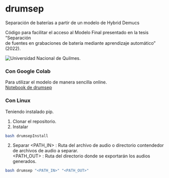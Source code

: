 # drumsep
Separación de baterías a partir de un modelo de Hybrid Demucs <br />

Código para facilitar el acceso al Modelo Final presentado en la tesis “Separación <br /> de fuentes  en grabaciones de batería mediante aprendizaje automático” (2022).
<p align="left">
<img src="https://euda.unq.edu.ar/wp-content/uploads/2021/05/logos-UNQ-265x65-1.png" alt="Universidad Nacional de Quilmes.">
</p>

### Con Google Colab
Para utilizar el modelo de manera sencilla online. <br />
[Notebook de drumsep](https://colab.research.google.com/drive/14uxUczAYP9EUZLZmA_uWv5I_mDU7iqJS?usp=sharing)

### Con Linux
Teniendo instalado pip. <br />
  1. Clonar el repositorio.
  2. Instalar
```bash
bash drumsepInstall
```
  2. Separar
  <PATH_IN> : Ruta del archivo de audio o directorio contendedor de archivos de audio a separar. <br />
  <PATH_OUT> : Ruta del directorio donde se exportarán los audios generados. <br />
```bash
bash drumsep "<PATH_IN>" "<PATH_OUT>"
```

